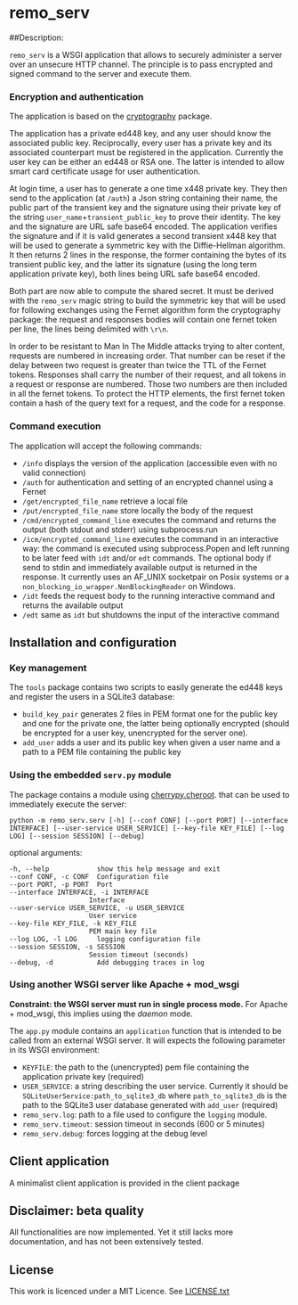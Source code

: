 # remo_serv

##Description:

`remo_serv` is a WSGI application that allows to securely administer a
server over an unsecure HTTP channel. The principle is to pass encrypted
and signed command to the server and execute them.

### Encryption and authentication

The application is based on the [cryptography](https://github.com/pyca/cryptography) package.

The application has a private ed448 key, and any user should know the
associated public key. Reciprocally, every user has a private key
and its associated counterpart must be registered in the application.
Currently the user key can be either an ed448 or RSA one. The latter is
intended to allow smart card certificate usage for user authentication.

At login time, a user has to generate a one time x448 private key. They
then send to the application (at `/auth`) a Json string containing their
name, the public part of the transient key and the signature using their
private key of the string `user_name`+`transient_public_key` to prove their
identity. The key and the signature are URL safe base64 encoded. The
application verifies the signature and if it is valid generates a second
transient x448 key that will be used to generate a symmetric key with the
Diffie-Hellman algorithm. It then returns 2 lines in the response, the
former containing the bytes of its transient public key, and the latter
its signature (using the long term application private key), both lines
being URL safe base64 encoded.

Both part are now able to compute the shared secret. It must be derived
with the `remo_serv` magic string to build the symmetric key that will be
used for following exchanges using the Fernet algorithm form the cryptography
package: the request and responses bodies will contain one fernet token
per line, the lines being delimited with `\r\n`.

In order to be resistant to Man In The Middle attacks trying to alter
content, requests are numbered
in increasing order. That number can  be reset if the delay between two
request is greater than twice the TTL of the Fernet tokens. Responses shall
carry the number of their request, and all tokens in a request or
response are numbered. Those two numbers are then included in all the fernet
tokens. To protect the HTTP elements, the first fernet token contain a hash of the query
text for a request, and the code for a response.

### Command execution

The application will accept the following commands:

- `/info` displays the version of the application (accessible even with
no valid connection)
- `/auth` for authentication and setting of an
encrypted channel using a Fernet
- `/get/encrypted_file_name` retrieve a local file
- `/put/encrypted_file_name` store locally the body of the request
- `/cmd/encrypted_command_line` executes the command and returns the
output (both stdout and stderr) using subprocess.run
- `/icm/encrypted_command_line` executes the command in an interactive
way: the command is executed using subprocess.Popen and left running
to be later feed with `idt` and/or `edt` commands. The optional body
if send to stdin and immediately available output is returned in the
response. It currently uses an AF_UNIX socketpair on Posix systems or a
`non_blocking_io_wrapper.NonBlockingReader` on Windows.
- `/idt` feeds the request body to the running interactive command and
returns the available output
- `/edt` same as `idt` but shutdowns the input of the interactive command

## Installation and configuration

### Key management

The `tools` package contains two scripts to easily generate the ed448
keys and register the users in a SQLite3 database:

- `build_key_pair` generates 2 files in PEM format one for the public
key and one for the private one, the latter being optionally encrypted
(should be encrypted for a user key, unencrypted for the server one).
- `add_user` adds a user and its public key when given a user name and
a path to a PEM file containing the public key

### Using the embedded `serv.py` module

The package contains a module using [cherrypy.cheroot](https://cheroot.cherrypy.org/en/latest/).
that can be used to immediately execute the server:

    python -m remo_serv.serv [-h] [--conf CONF] [--port PORT] [--interface INTERFACE] [--user-service USER_SERVICE] [--key-file KEY_FILE] [--log LOG] [--session SESSION] [--debug]

optional arguments:

    -h, --help            show this help message and exit
    --conf CONF, -c CONF  Configuration file
    --port PORT, -p PORT  Port
    --interface INTERFACE, -i INTERFACE
                        Interface
    --user-service USER_SERVICE, -u USER_SERVICE
                        User service
    --key-file KEY_FILE, -k KEY_FILE
                        PEM main key file
    --log LOG, -l LOG     logging configuration file
    --session SESSION, -s SESSION
                        Session timeout (seconds)
    --debug, -d           Add debugging traces in log

### Using another WSGI server like Apache + mod_wsgi

**Constraint: the WSGI server must run in single process mode.**
For Apache + mod_wsgi, this implies using the *daemon* mode.

The `app.py` module contains an `application` function that is intended
to be called from an external WSGI server. It will expects the following
parameter in its WSGI environment:

- `KEYFILE`: the path to the (unencrypted) pem file containing the
application private key (required)
- `USER_SERVICE`: a string describing the user service. Currently it
should be `SQLiteUserService:path_to_sqlite3_db` where `path_to_sqlite3_db`
is the path to the SQLite3 user database generated with `add_user`
(required)
- `remo_serv.log`: path to a file used to configure the `logging` module.
- `remo_serv.timeout`: session timeout in seconds (600 or 5 minutes)
- `remo_serv.debug`: forces logging at the debug level

## Client application

A minimalist client application is provided in the client package

## Disclaimer: beta quality

All functionalities are now implemented. Yet it still lacks more
documentation, and has not been extensively tested.

## License

This work is licenced under a MIT Licence. See [LICENSE.txt](https://raw.githubusercontent.com/s-ball/MockSelector/master/LICENCE.txt)